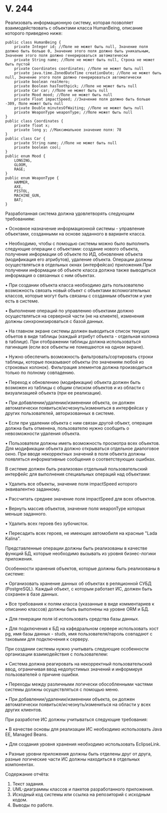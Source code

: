# V. 244

Реализовать информационную систему, которая позволяет взаимодействовать с объектами класса HumanBeing, описание которого приведено ниже:
```
public class HumanBeing {
    private Integer id; //Поле не может быть null, Значение поля должно быть больше 0, Значение этого поля должно быть уникальным, Значение этого поля должно генерироваться автоматически
    private String name; //Поле не может быть null, Строка не может быть пустой
    private Coordinates coordinates; //Поле не может быть null
    private java.time.ZonedDateTime creationDate; //Поле не может быть null, Значение этого поля должно генерироваться автоматически
    private boolean realHero;
    private Boolean hasToothpick; //Поле не может быть null
    private Car car; //Поле не может быть null
    private Mood mood; //Поле не может быть null
    private Float impactSpeed; //Значение поля должно быть больше -309, Поле может быть null
    private Double minutesOfWaiting; //Поле не может быть null
    private WeaponType weaponType; //Поле может быть null
}
public class Coordinates {
    private float x;
    private long y; //Максимальное значение поля: 78
}
public class Car {
    private String name; //Поле не может быть null
    private boolean cool;
}
public enum Mood {
    LONGING,
    GLOOM,
    RAGE;
}
public enum WeaponType {
    HAMMER,
    AXE,
    PISTOL,
    MACHINE_GUN,
    BAT;
}
```
Разработанная система должна удовлетворять следующим требованиям:

•	Основное назначение информационной системы - управление объектами, созданными на основе заданного в варианте класса.

•	Необходимо, чтобы с помощью системы можно было выполнить следующие операции с объектами: создание нового объекта, получение информации об объекте по ИД, обновление объекта (модификация его атрибутов), удаление объекта. Операции должны осуществляться в отдельных окнах (интерфейсах) приложения.При получении информации об объекте класса должна также выводиться информация о связанных с ним объектах.

•	При создании объекта класса необходимо дать пользователю возможность связать новый объект с объектами вспомогательных классов, которые могут быть связаны с созданным объектом и уже есть в системе.

•	Выполнение операций по управлению объектами должно осуществляться на серверной части (не на клиенте), изменения должны синхронизироваться с базой данных.

•	На главном экране системы должен выводиться список текущих объетов в виде таблицы (каждый атрибут объекта - отдельная колонка в таблице). При отображении таблицы должна использоваться пагинация (если все объекты не помещаются на одном экране).

•	Нужно обеспечить возможность фильтровать/сортировать строки таблицы, которые показывают объекты (по значениям любой из строковых колонок). Фильтрация элементов должна производиться только по полному совпадению.

•	Переход к обновлению (модификации) объекта должен быть возможен из таблицы с общим списком объектов и из области с визуализацией объекта (при ее реализации).

•	При добавлении/удалении/изменении объекта, он должен автоматически появиться/исчезнуть/измениться в интерфейсах у других пользователей, авторизованных в системе.

•	Если при удалении объекта с ним связан другой объект, операция должна быть отменена, пользователю нужно сообщить о невозможности удаления объекта.

•	Пользователи должны иметь возможность просмотра всех объектов. Для модификации объекта должно открываться отдельное диалоговое окно. При вводе некорректных значений в поля объекта должны появляться информативные сообщения о соответствующих ошибках.


В системе должен быть реализован отдельный пользовательский интерфейс для выполнения специальных операций над объектами:

•	Удалить все объекты, значение поля impactSpeed которого эквивалентно заданному.

•	Рассчитать среднее значение поля impactSpeed для всех объектов.

•	Вернуть массив объектов, значение поля weaponType которых меньше заданного.

•	Удалить всех героев без зубочисток.

•	Пересадить всех героев, не имеющих автомобиля на красные "Lada Kalina".

Представленные операции должны быть реализованы в качестве функций БД, которые необходимо вызывать из уровня бизнес-логики приложения.

Особенности хранения объектов, которые должны быть реализованы в системе:

•	Организовать хранение данных об объектах в реляционной СУБД (PostgreSQL). Каждый объект, с которым работает ИС, должен быть сохранен в базе данных.

•	Все требования к полям класса (указанные в виде комментариев к описанию классов) должны быть выполнены на уровне ORM и БД.

•	Для генерации поля id использовать средства базы данных.

•	Для подключения к БД на кафедральном сервере использовать хост pg, имя базы данных - studs, имя пользователя/пароль совпадают с таковыми для подключения к серверу.

При создании системы нужно учитывать следующие особенности организации взаимодействия с пользователем:

•	Система должна реагировать на некорректный пользовательский ввод, ограничивая ввод недопустимых значений и информируя пользователей о причине ошибки.

•	Переходы между различными логически обособленными частями системы должны осуществляться с помощью меню.

•	При добавлении/удалении/изменении объекта, он должен автоматически появиться/исчезнуть/измениться на области у всех других клиентов.

При разработке ИС должны учитываться следующие требования:

•	В качестве основы для реализации ИС необходимо использовать Java EE, Managed Beans.

•	Для создания уровня хранения необходимо использовать EclipseLink.

•	Разные уровни приложения должны быть отделены друг от друга, разные логические части ИС должны находиться в отдельных компонентах.

Содержание отчёта:
1.	Текст задания.
2.	UML-диаграммы классов и пакетов разработанного приложения.
3.	Исходный код системы или ссылка на репозиторий с исходным кодом.
4.	Выводы по работе.

